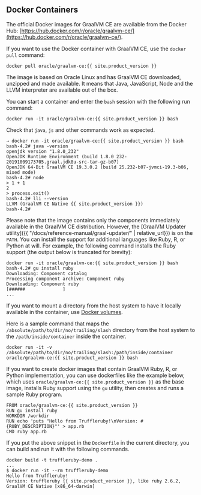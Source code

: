 ## Docker Containers

The official Docker images for GraalVM CE are available from the Docker Hub:
[https://hub.docker.com/r/oracle/graalvm-ce/](https://hub.docker.com/r/oracle/graalvm-ce/).

If you want to use the Docker container with GraalVM CE, use the `docker pull` command:
```
docker pull oracle/graalvm-ce:{{ site.product_version }}
```

The image is based on Oracle Linux and has GraalVM CE downloaded, unzipped and made available.
It means that Java, JavaScript, Node and the LLVM interpreter are available out of the box.

You can start a container and enter the `bash` session with the following run command:
```
docker run -it oracle/graalvm-ce:{{ site.product_version }} bash
```

Check that `java`, `js` and other commands work as expected.
```
→ docker run -it oracle/graalvm-ce:{{ site.product_version }} bash
bash-4.2# java -version
openjdk version "1.8.0_232"
OpenJDK Runtime Environment (build 1.8.0_232-20191009173705.graal.jdk8u-src-tar-gz-b07)
OpenJDK 64-Bit GraalVM CE 19.3.0.2 (build 25.232-b07-jvmci-19.3-b06, mixed mode)
bash-4.2# node
> 1 + 1
2
> process.exit()
bash-4.2# lli --version
LLVM (GraalVM CE Native {{ site.product_version }})
bash-4.2#
```

Please note that the image contains only the components immediately available in the GraalVM CE distribution.
However, the [GraalVM Updater utility]({{ "/docs/reference-manual/graal-updater/" | relative_url}}) is on the `PATH`.
You can install the support for additional languages like Ruby, R, or Python at will.
For example, the following command installs the Ruby support (the output below is truncated for brevity):

```
docker run -it oracle/graalvm-ce:{{ site.product_version }} bash
bash-4.2# gu install ruby
Downloading: Component catalog
Processing component archive: Component ruby
Downloading: Component ruby
[######              ]
...
```

If you want to mount a directory from the host system to have it locally available in the container,
use [Docker volumes](https://docs.docker.com/storage/volumes/#choose-the--v-or---mount-flag).

Here is a sample command that maps the `/absolute/path/to/dir/no/trailing/slash` directory from the host system to the `/path/inside/container` inside the container.

```
docker run -it -v /absolute/path/to/dir/no/trailing/slash:/path/inside/container oracle/graalvm-ce:{{ site.product_version }} bash
```

If you want to create docker images that contain GraalVM Ruby, R, or Python implementation, you can use dockerfiles like the example below, which uses `oracle/graalvm-ce:{{ site.product_version }}` as the base image, installs Ruby support using the `gu` utility, then creates and runs a sample Ruby program.

```
FROM oracle/graalvm-ce:{{ site.product_version }}
RUN gu install ruby
WORKDIR /workdir
RUN echo 'puts "Hello from Truffleruby!\nVersion: #{RUBY_DESCRIPTION}"' > app.rb
CMD ruby app.rb
```

If you put the above snippet in the `Dockerfile` in the current directory,
you can build and run it with the following commands.

```
docker build -t truffleruby-demo .
...
$ docker run -it --rm truffleruby-demo
Hello from Truffleruby!
Version: truffleruby {{ site.product_version }}, like ruby 2.6.2, GraalVM CE Native [x86_64-darwin]
```
